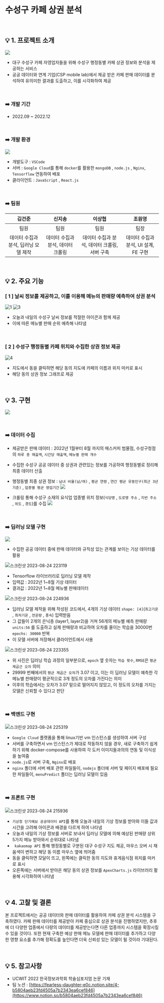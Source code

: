 # 수성구 카페 상권 분석

<br />

## 💡 1. 프로젝트 소개
![](https://github.com/JoWonYeong/YeongTube/assets/92977925/2bc6043e-560c-476f-afdb-11c0789c7d73)
- 대구 수성구 카페 자영업자들을 위해 수성구 행정동별 카페 상권 정보와 분석을 제공하는 서비스
- 공공 데이터와 연계 기업(CSP mobile lab)에서 제공 받은 카페 판매 데이터를 분석하여 유의미한 결과를 도출하고, 이를 시각화하여 제공

<br />

### ➡️ 개발 기간
- 2022.09 ~ 2022.12

<br />

### ➡️ 개발 환경
![](https://github.com/JoWonYeong/YeongTube/assets/92977925/d06b72df-f6cc-401a-a740-485f01246920)
- 개발도구 : `VSCode`
- 서버 : `Google Cloud`를 통해 `docker`를 활용한 `mongoDB` , `node.js` , `Nginx`,  `Tensorflow` 연동하여 배포
- 클라이언트 : `JavaScript` , `React.js`

<br />

### ➡️ 팀원
|김건준|신지송|이상협|조원영|
| :---: | :---: | :---: | :---: |
| 팀원 | 팀원 | 팀원 | 팀장 |
| 데이터 수집과 분석, 딥러닝 모델 제작 | 데이터 수집과 분석, 데이터 크롤링 | 데이터 수집과 분석, 데이터 크롤링, 서버 구축 | 데이터 수집과 분석, UI 설계, FE 구현 |

<br />

## 💡 2. 주요 기능 
### [ 1 ] 날씨 정보를 제공하고, 이를 이용해 메뉴의 판매량 예측하여 상권 분석
![1](https://user-images.githubusercontent.com/92977925/235345760-eaf36a45-d380-4d4b-8a8b-0cc35821d46f.png)
![3](https://user-images.githubusercontent.com/92977925/235345783-036caf73-2ac0-4461-a8d8-ca10addc4d2e.png)
- 오늘과 내일의 수성구 날씨 정보를 적절한 아이콘과 함께 제공
- 이에 따른 메뉴별 판매 순위 예측해 나타냄

<br />

### [ 2 ] 수성구 행정동별 카페 위치와 수집한 상권 정보 제공
![4](https://user-images.githubusercontent.com/92977925/235345793-fcae4567-e842-44f6-8c15-1b4e89e3ac86.png)
- 지도에서 동을 클릭하면 해당 동의 지도에 카페의 이름과 위치 마커로 표시
-  해당 동의 상권 정보 그래프로 제공

<br />

## 💡 3. 구현
![](https://github.com/JoWonYeong/YeongTube/assets/92977925/8f901d6f-d7d4-4e08-8558-67aefabfe161)

<br />

### ➡️ 데이터 수집
- 제공받은 판매 데이터 : 2022년 1월부터 8월 까지의 매스커피 범물점, 수성구청점의 `하루 총 매출액`, `시간당 매출액`, `메뉴별 판매 개수`

- 수집한 수성구 공공 데이터 중 상권과 관련있는 정보를 가공하여 행정동별로 정리해 최종 데이터 산출
- 행정동별 최종 상권 정보 : `남녀 비율(남/여)` , `평균 연령` , `연간 평균 유동인구(최근 3년 기준)` , `업종별 평균 영업기간`
![](https://velog.velcdn.com/images/wswy17/post/006684fb-2e0e-40f7-94ad-854ff852050f/image.jpg)

- 크롤링 통해 수성구 소재의 요식업 업종별 위치 정보(`식당명` , `도로명 주소` , `지번 주소` , `위도` , `경도`)를 수집
![](https://velog.velcdn.com/images/wswy17/post/22bf7add-bd1b-4c67-bd4e-21bf5e3cc570/image.jpg)

<br />

### ➡️ 딥러닝 모델 구현
![](https://velog.velcdn.com/images/wswy17/post/fd2639a1-947a-4b30-8d7f-69f12e3bfc65/image.jpg)
- 수집한 공공 데이터 중에 판매 데이터와 규칙성 있는 관계를 보이는 기상 데이터를 활용

![스크린샷 2023-08-24 223119](https://github.com/JoWonYeong/YeongTube/assets/92977925/07580656-035a-44f3-8f8a-ee79891e8973)
- Tensorflow 라이브러리로 딥러닝 모델 제작
- 입력값 : 2022년 1~8월 기상 데이터 
- 결과값 : 2022년 1~8월 메뉴별 판매데이터

![스크린샷 2023-08-24 224936](https://github.com/JoWonYeong/YeongTube/assets/92977925/2d4b8bee-aea7-466e-b430-0920147d268e)
- 딥러닝 모델 제작을 위해 작성된 코드에서, 4개의 기상 데이터 `shape: [4]`(`최고기온` , `최저기온` , `전운량` , `풍속`) 입력받음
- 그 값들이 2개의 은닉층 (layer1, layer2)을 거쳐 
56개의 메뉴별 예측 판매량 `units:56` 를 도출하고 실제 판매량과 비교하여 오차를 줄이는 학습을 30000번 `epochs: 30000` 반복
- 이 모델 서버에 저장해서 클라이언트에서 사용

![스크린샷 2023-08-24 223355](https://github.com/JoWonYeong/YeongTube/assets/92977925/f6c71b06-5d08-457c-81ee-9f653fe2c7ed)
- 위 사진은 딥러닝 학습 과정의 일부분으로, `epoch` 옆 숫자는 `학습 횟수`, `RMSE`은 `평균 
제곱근 오차` 의미
- 29999 번째에서의 `평균 제곱근 오차`가 3.07 이고, 이는 이 딥러닝 모델이 예측한 각 메뉴별 판매량이 평균적으로 3개 정도의 오차를 가진다는 의미
- 이후의 학습에서는 오차가 3.07 밑으로 떨어지지 않았고, 이 정도의 오차를 가지는 모델은 신뢰할 수 있다고 판단

<br />

### ➡️ 백엔드 구현
![스크린샷 2023-08-24 225319](https://github.com/JoWonYeong/YeongTube/assets/92977925/40f3a87d-146a-4ce9-a903-e42fcba58471)
- `Google Cloud` 플랫폼을 통해 linux기반 vm 인스턴스를 생성하여 서버 구성
- 서버를 구축하면서 vm 인스턴스가 제대로 작동하지 않을 경우, 새로 구축하기 쉽게 하기 위해 docker-compose를 사용하여 각 도커 이미지들과의의 연동 및 이식성을 높여줌
- `node.js`로 서버 구축, `Nginx`로 배포
- `nginx` 폴더에 서버 배포 관련 파일들이, `nodejs` 폴더에 서버 및 페이지 배포에 필요한 파일들이, `menuPredict` 폴더는 딥러닝 모델이 있음

<br />

### ➡️ 프론트 구현
![스크린샷 2023-08-24 215936](https://github.com/JoWonYeong/YeongTube/assets/92977925/00eb9fef-9169-43ff-ad86-8487df9d8154)
- `기상청 단기예보 공공데이터 API`를 통해 오늘과 내일의 기상 정보를 받아와 이들 값과 시간을 고려해 아이콘과 배경을 다르게 하여 나타냄
-  오늘과 내일의 기상 정보를 서버로 보내서 딥러닝 모델에 의해 예상된 판매량 상위 5가지 메뉴 받아와서 순위대로 나타냄
- ` kakaomap API` 통해 행정동별로 구분된 대구 수성구 지도 제공, 마우스 오버 시 채움색이 변하고 해당 동 이름 마우스 옆에 띄어줌
- 동을 클릭하면 모달이 뜨고,  왼쪽에는 클릭한 동의 지도와 휴게음식점 위치를 마커로 표시
- 오른쪽에는 서버에서 받아온 해당 동의 상권 정보를 `ApexCharts.js` 라이브러리 활용해 시각화하여 나타냄

<br />

## 💡 4. 고찰 및 결론
본 프로젝트에서는 공공 데이터와 판매 데이터를 활용하여 카페 상권 분석 시스템을 구축하였다. 카페 판매 데이터를 제공받아 카페 중심으로 상권 분석을 진행하였지만, 추후에 더 다양한 업종에서 다량의 데이터를 제공받는다면 다른 업종까지 시스템을 확장시킬 수 있을 것이다. 또한 현재 구축한 예상 판매 메뉴 모델에 판매 데이터를 추가하고 다양한 영향 요소를 추가해 정확도를 높인다면 더욱 신뢰성 있는 모델이 될 것이라 기대된다.

<br />

## 💡 5. 참고사항
- UCWIT 2022 한국정보과학회 학술심포지엄 논문 기재
- 팀 노션 : [https://fearless-daughter-e0c.notion.site/4-b5804aeb23fd4505a7b2343ea6cef846](https://www.notion.so/b5804aeb23fd4505a7b2343ea6cef846)
